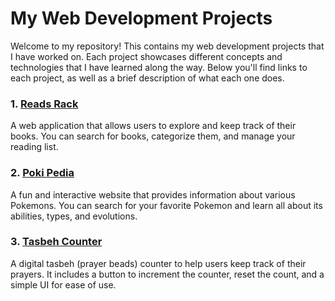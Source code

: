 # My Web Development Projects

Welcome to my repository! This contains my web development projects that I have worked on. Each project showcases different concepts and technologies that I have learned along the way. Below you'll find links to each project, as well as a brief description of what each one does.

### 1. [Reads Rack](https://reads-rack.netlify.app/)
A web application that allows users to explore and keep track of their books. You can search for books, categorize them, and manage your reading list.

### 2. [Poki Pedia](https://poki-pedia.netlify.app/)
A fun and interactive website that provides information about various Pokemons. You can search for your favorite Pokemon and learn all about its abilities, types, and evolutions.


### 3. [Tasbeh Counter](https://tasbehcounter.netlify.app/)
A digital tasbeh (prayer beads) counter to help users keep track of their prayers. It includes a button to increment the counter, reset the count, and a simple UI for ease of use.
